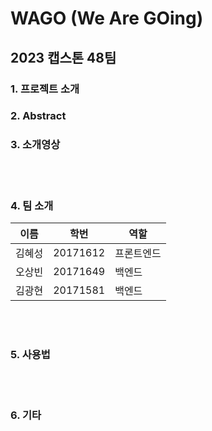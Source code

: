 # WAGO (We Are GOing)

## 2023 캡스톤 48팀


### 1. 프로젝트 소개


### 2. Abstract


### 3. 소개영상
<br><br>
### 4. 팀 소개

| 이름 | 학번 | 역할 |
| --- | --- | --- |
| 김혜성 | 20171612 | 프론트엔드 |
| 오상빈 | 20171649 | 백엔드  |
| 김광현 | 20171581 | 백엔드 |

<br><br>
### 5. 사용법
<br><br>
### 6. 기타
